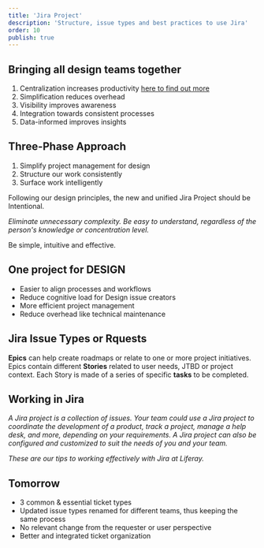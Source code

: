 ```yaml
---
title: 'Jira Project'
description: 'Structure, issue types and best practices to use Jira'
order: 10
publish: true
---
```


## Bringing all design teams together

1. Centralization increases productivity [here to find out more](https://liferay.design/handbook/collaborate/)
2. Simplification reduces overhead
3. Visibility improves awareness
4. Integration towards consistent processes
5. Data-informed improves insights

## Three-Phase Approach

1. Simplify project management for design
2. Structure our work consistently
3. Surface work intelligently

Following our design principles, the new and unified Jira Project should be Intentional.

_Eliminate unnecessary complexity. Be easy to understand, regardless of the person's knowledge or concentration level._

<aside>
	Be simple, intuitive and effective.
</aside>

## One project for DESIGN

- Easier to align processes and workflows
- Reduce cognitive load for Design issue creators
- More efficient project management
- Reduce overhead like technical maintenance

## Jira Issue Types or Rquests

**Epics** can help create roadmaps or relate to one or more project initiatives.
Epics contain different **Stories** related to user needs, JTBD or project context.
Each Story is made of a series of specific **tasks** to be completed.


## Working in Jira

_A Jira project is a collection of issues. Your team could use a Jira project to coordinate the development of a product, track a project, manage a help desk, and more, depending on your requirements. A Jira project can also be configured and customized to suit the needs of you and your team._

_These are our tips to working effectively with Jira at Liferay._

## Tomorrow

- 3 common & essential ticket types
- Updated issue types renamed for different teams, thus keeping the same process
- No relevant change from the requester or user perspective
- Better and integrated ticket organization
